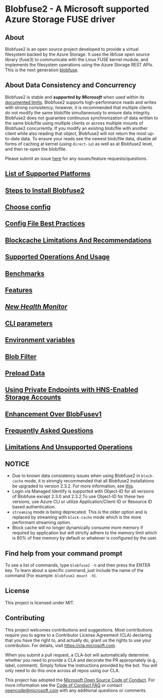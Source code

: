 # Blobfuse2 - A Microsoft supported Azure Storage FUSE driver
## About
Blobfuse2 is an open source project developed to provide a virtual filesystem backed by the Azure Storage. It uses the libfuse open source library (fuse3) to communicate with the Linux FUSE kernel module, and implements the filesystem operations using the Azure Storage REST APIs.
This is the next generation [blobfuse](https://github.com/Azure/azure-storage-fuse).

## About Data Consistency and Concurrency
Blobfuse2 is stable and ***supported by Microsoft*** when used within its [documented limits](#un-supported-file-system-operations). Blobfuse2 supports high-performance reads and writes with strong consistency; however, it is recommended that multiple clients do not modify the same blob/file simultaneously to ensure data integrity. Blobfuse2 does not guarantee continuous synchronization of data written to the same blob/file using multiple clients or across multiple mounts of Blobfuse2 concurrently. If you modify an existing blob/file with another client while also reading that object, Blobfuse2 will not return the most up-to-date data. To ensure your reads see the newest blob/file data, disable all forms of caching at kernel (using `direct-io`) as well as at Blobfuse2 level, and then re-open the blob/file.

Please submit an issue [here](https://github.com/azure/azure-storage-fuse/issues) for any issues/feature requests/questions.

## [List of Supported Platforms](https://github.com/Azure/azure-storage-fuse/wiki/Blobfuse2-Supported-Platforms)

## [Steps to Install Blobfuse2](https://github.com/Azure/azure-storage-fuse/wiki/Blobfuse2-Installation)

## [Choose config](https://github.com/Azure/azure-storage-fuse/wiki/Blobfuse2%E2%80%90Config-Guide)

## [Config File Best Practices](https://github.com/Azure/azure-storage-fuse/wiki/Blobfuse2-File-Best-Practices)

## [Blockcache Limitations And Recommendations](https://github.com/Azure/azure-storage-fuse/wiki/Blobfuse2-Blockcache-Limitations-And-Recommendations)

## [Supported Operations And Usage](https://github.com/Azure/azure-storage-fuse/wiki/Blobfuse2-Supported-Operation-and-Usage)

## [Benchmarks](https://azure.github.io/azure-storage-fuse/)

## [Features](https://github.com/Azure/azure-storage-fuse/wiki/Blobfuse2-Features)

## [_New Health Monitor_](https://github.com/Azure/azure-storage-fuse/blob/main/tools/health-monitor/README.md)

## [CLI parameters](https://github.com/Azure/azure-storage-fuse/wiki/Blobfuse2%E2%80%90Cli%E2%80%90Parameters)

## [Environment variables](https://github.com/Azure/azure-storage-fuse/wiki/Blobfuse2%E2%80%90Environment-Variables)

## [Blob Filter](https://github.com/Azure/azure-storage-fuse/wiki/Blobfuse2%E2%80%90Blob-Filter)

## [Preload Data](https://github.com/Azure/azure-storage-fuse/wiki/Blobfuse2%E2%80%90Preload)

## [Using Private Endpoints with HNS-Enabled Storage Accounts](https://github.com/Azure/azure-storage-fuse/wiki/Blobfuse2%E2%80%90Private-Endpoint-With-HNS)

## [Enhancement Over BlobFusev1](https://github.com/Azure/azure-storage-fuse/wiki/Blobfuse2-Enhancement-Over-V1)

## [Frequently Asked Questions](https://github.com/Azure/azure-storage-fuse/wiki/Blobfuse2%E2%80%90FAQ)

## [Limitations And Unsupported Operations](https://github.com/Azure/azure-storage-fuse/wiki/Blobfuse2-Limitations)


##  NOTICE
- Due to known data consistency issues when using Blobfuse2 in `block-cache` mode,  it is strongly recommended that all Blobfuse2 installations be upgraded to version 2.3.2. For more information, see [this](https://github.com/Azure/azure-storage-fuse/wiki/Blobfuse2-Known-issues).
- Login via Managed Identify is supported with Object-ID for all versions of Blobfuse except 2.3.0 and 2.3.2.To use Object-ID for these two versions, use Azure CLI or utilize Application/Client-ID or Resource ID based authentication.
- `streaming` mode is being deprecated. This is the older option and is replaced by streaming with `block-cache` mode which is the more performant streaming option.
- Block cache will no longer dynamically consume more memory if required by application but will strictly adhere to the memory limit which is 80% of free memory by default or whatever is configured by the user.
  

## Find help from your command prompt
To see a list of commands, type `blobfuse2 -h` and then press the ENTER key.
To learn about a specific command, just include the name of the command (For example: `blobfuse2 mount -h`).

## License
This project is licensed under MIT.
 
## Contributing
This project welcomes contributions and suggestions.  Most contributions 
require you to agree to a Contributor License Agreement (CLA) declaring 
that you have the right to, and actually do, grant us the rights to use 
your contribution. For details, visit https://cla.microsoft.com.

When you submit a pull request, a CLA-bot will automatically determine 
whether you need to provide a CLA and decorate the PR appropriately 
(e.g., label, comment). Simply follow the instructions provided by the 
bot. You will only need to do this once across all repos using our CLA.

This project has adopted the [Microsoft Open Source Code of Conduct](https://opensource.microsoft.com/codeofconduct/).
For more information see the [Code of Conduct FAQ](https://opensource.microsoft.com/codeofconduct/faq/) or
contact [opencode@microsoft.com](mailto:opencode@microsoft.com) with any additional questions or comments.
